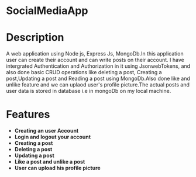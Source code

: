 # SocialMediaApp

# Description

A web application using Node js, Express Js, MongoDb.In this application user can create their account and can write posts on their account. I have intergrated Authentication and Authorization in it using JsonwebTokens,
and also done basic CRUD operations like deleting a post, Creating a post,Updating a post and Reading a post using MongoDb.Also done like and unlike feature and we can uplaod user's profile picture.The actual posts and user data is stored in database i.e in mongoDb on my local machine.

# Features

- **Creating an user Account**
- **Login and logout your account**
- **Creating a post**
- **Deleting a post**
- **Updating a post**
- **Like a post and unlike a post**
- **User can upload his profile picture**


